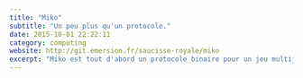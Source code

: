 ```yaml
---
title: "Miko"
subtitle: "Un peu plus qu'un protocole."
date: 2015-10-01 22:22:11
category: computing
website: http://git.emersion.fr/saucisse-royale/miko
excerpt: "Miko est tout d'abord un protocole binaire pour un jeu multijoueur en 2D quelconque. Il est aussi constitué de deux implémentations de référence, un serveur en Go et un client en Java."
---
```

